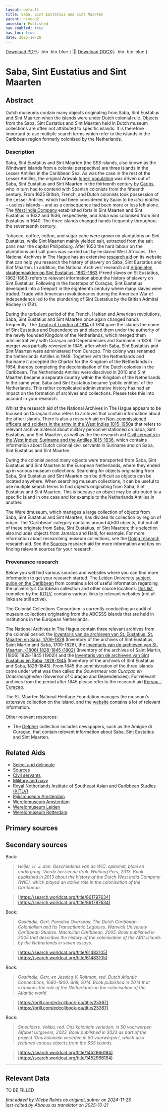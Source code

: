 ```yaml
---
layout: default
title: Saba, Sint Eustatius and Sint Maarten
parent: niveau2
ancestor: Published
nav_enabled: true
has_toc: true
date: 2025-10-28
--- 
```



[Download PDF](https://raw.githubusercontent.com/colonial-heritage/research-guides-dev/refs/heads/main/EXPORTS/published/PDF/niveau2/English/SabaStEustatiusStMaarten.pdf){: .btn .btn-blue } |||    [Download DOCX](https://raw.githubusercontent.com/colonial-heritage/research-guides-dev/refs/heads/main/EXPORTS/published/DOCX/niveau2/English/SabaStEustatiusStMaarten.docx){: .btn .btn-blue }


# Saba, Sint Eustatius and Sint Maarten


## Abstract

Dutch museums contain many objects originating from Saba, Sint Eustatius and Sint Maarten when the islands were under Dutch colonial rule. Objects from the Saba, Sint Eustatius and Sint Maarten held in Dutch museum collections are often not attributed to specific islands. It is therefore important to use multiple search terms which refer to the islands in the Caribbean region formerly colonised by the Netherlands.

### Description

Saba, Sint Eustatius and Sint Maarten (the SSS islands, also known as the Windward Islands from a colonial perspective) are three islands in the Lesser Antilles in the Caribbean Sea. As was the case in the rest of the Lesser Antilles, the original Arawak [Igneri population]( https://www.wikidata.org/entity/Q735922) was driven out of Saba, Sint Eustatius and Sint Maarten in the thirteenth century by [Caribs]( https://www.wikidata.org/entity/Q27106), who in turn had to contend with Spanish colonists from the fifteenth century. From 1625 British, French, and Dutch colonists took possession of the Lesser Antilles, which had been considered by Spain to be _islas inútiles_ – useless islands – and as a consequence had been more or less left alone. The [West India Company](http://www.wikidata.org/entity/Q617066) established forts in Sint Maarten and Sint Eustatius in 1632 and 1636, respectively, and Saba was colonised from Sint Eustatius in 1640. The three islands changed hands frequently throughout the seventeenth century.

Tobacco, coffee, cotton, and sugar cane were grown on plantations on Sint Eustatius, while Sint Maarten mainly yielded salt, extracted from the salt pans near the capital Philipsburg. After 1650 the hard labour on the plantations and salt pans was carried out by enslaved West Africans. The National Archives in The Hague has an extensive [research aid](https://www.nationaalarchief.nl/onderzoeken/zoekhulpen/korsou-curacao-mensen-van-toen) on its website that can help you research the history of slavery on Saba, Sint Eustatius and Sint Maarten. In addition, the National Archives’ research aid [Vrijgelaten slaafgemaakten op Sint Eustatius, 1862-1863](https://www.nationaalarchief.nl/onderzoeken/zoekhulpen/vrijgelaten-slaafgemaakten-op-sint-eustatius-1862-1863) (Freed slaves on St Eustatius, 1862-1863) refers to relevant information about the history of slavery on Sint Eustatius. Following in the footsteps of Curaçao, Sint Eustatius developed into a freeport in the eighteenth century where many slaves were traded. Trade with American revolutionaries during the American War of Independence led to the plundering of Sint Eustatius by the British Admiral Rodney in 1781.

During the turbulent period of the French, Haitian and American revolutions, Saba, Sint Eustatius and Sint Maarten once again changed hands frequently. The [Treaty of London of 1814](http://www.wikidata.org/entity/Q617263) of 1814 gave the islands the name of Sint Eustatius and Dependencies and placed them under the authority of the newly founded Kingdom of the Netherlands, which merged them administratively with Curaçao and Dependencies and Suriname in 1828. The merger was partially reversed in 1845, after which Saba, Sint Eustatius and Sint Maarten were administered from Curaçao. This colony was renamed the Netherlands Antilles in 1948. Together with the Netherlands and Suriname it accepted the Charter for the Kingdom of the Netherlands in 1954, thereby completing the decolonisation of the Dutch colonies in the Caribbean. The Netherlands Antilles were dissolved in 2010 and Sint Maarten became a separate country within the Kingdom of the Netherlands. In the same year, Saba and Sint Eustatius became ‘public entities’ of the Netherlands. This rather complicated administrative history has had an impact on the formation of archives and collections. Please take this into account in your research.

Whilst the research aid of the National Archives in The Hague appears to be focused on Curaçao it also refers to archives that contain information about the other islands. There is also a research aid on [Non-commissioned officers and soldiers in the army in the West Indies 1815-1950](https://www.nationaalarchief.nl/onderzoeken/zoekhulpen/militairen-onderofficieren-en-soldaten-bij-het-leger-in-west-indie-1815-1950)a that refers to relevant archive material about military personnel stationed on Saba, Sint Eustatius, and Sint Maarten, as well as the the research aid [Civil servants in the West Indies: Suriname and the Antilles 1815-1936](https://www.nationaalarchief.nl/onderzoeken/zoekhulpen/ambtenaren-in-west-indie-suriname-en-de-antillen-1815-1936), which contains information about Dutch colonial civil servants in Suriname and on Saba, Sint Eustatius and Sint Maarten.

During the colonial period many objects were transported from Saba, Sint Eustatius and Sint Maarten to the European Netherlands, where they ended up in various museum collections. Searching for objects originating from Saba, Sint Eustatius and Sint Maarten can be difficult as objects can be located anywhere. When searching museum collections, it can be useful to use multiple search terms to find objects originating from Saba, Sint Eustatius and Sint Maarten. This is because an object may be attributed to a specific island in one case and for example to the Netherlands Antilles in another.

The Wereldmuseum, which manages a large collection of objects from Saba, Sint Eustatius and Sint Maarten, has divided its collection by region of origin. The ‘Caribbean’ category contains around 4,500 objects, but not all of these originate from Saba, Sint Eustatius, or Sint Maarten; this selection also includes objects from Jamaica and Haiti, for example. For more information about researching museum collections, see the [Doing research](https://app.colonialcollections.nl/nl/research-aids/https%3A%2F%2Fn2t%252Enet%2Fark%3A%2F27023%2Fd2741eb61e9f4b63fa0d750159b2503d) research aid. See the [Sources](https://app.colonialcollections.nl/nl/research-aids/https%3A%2F%2Fn2t%252Enet%2Fark%3A%2F27023%2F5f0031f66044adefab19b67b1344b31d) research aid for more information and tips on finding relevant sources for your research.

### Provenance research

Below you will find various sources and websites where you can find more information to get your research started. The Leiden University [subject guide on the Caribbean](https://www.bibliotheek.universiteitleiden.nl/subject-guides/caraiben) from contains a lot of useful information regarding the university’s Caribbean collection and other source locations. [this list](https://www.kitlv.nl/wp-content/uploads/2014/08/caribbean_links.pdf), compiled by the [KITLV](https://app.colonialcollections.nl/nl/research-aids/https%3A%2F%2Fn2t%252Enet%2Fark%3A%2F27023%2F62191a1bbed9b315db786f2037417b4f), contains various links to relevant websites (not all links are still active).

The Colonial Collections Consortium is currently conducting an audit of museum collections originating from the ABCSSS islands that are held in institutions in the European Netherlands.
    
The National Archives in The Hague contain three relevant archives from the colonial period: the [Inventaris van de archieven van St. Eustatius, St. Maarten en Saba, 1709-1828](https://www.nationaalarchief.nl/onderzoeken/archief/1.05.13.01/download/pdf) (Inventory of the archives of Sint Eustatius, Saint Martin and Saba, 1709-1828), the [Inventaris van de archieven van St. Maarten, (1806) 1828-1845 (1902)](https://www.nationaalarchief.nl/onderzoeken/archief/1.05.13.03/download/pdf) (Inventory of the archives of Saint Martin, (1806) 1828-1845 (1902)) and the [Inventaris van de archieven van Sint Eustatius en Saba, 1828-1845](https://www.nationaalarchief.nl/onderzoeken/archief/1.05.13.02/download/pdf) (Inventory of the archives of Sint Eustatius and Saba, 1828-1845). From 1845 the administration of the three islands came under what was then called the _Gouverneur van Curaçao en Onderhorigheden_ (Governor of Curaçao and Dependencies). For relevant archives from the period after 1845 please refer to the research aid [Kòrsou – Curaçao](https://www.nationaalarchief.nl/onderzoeken/zoekhulpen/korsou-curacao-mensen-van-toen).

The St. Maarten National Heritage Foundation manages the museum's extensive collection on the island, and the [website](https://www.sintmaartenmuseum.org/exhibitions) contains a lot of relevant information.

Other relevant resources:
 - The [Delpher](https://www.delpher.nl/) collection includes newspapers, such as the Amigoe di Curaçao, that contain relevant information about Saba, Sint Eustatius and Sint Maarten.


## Related Aids

 - [Select and delineate](niveau1/English/SelectAndDelineate_20240425.yml)  
 - [Sources](niveau1/English/Sources_20240501.yml)  
 - [Civil servants](niveau2/English/CivilServants_20240316.yml)  
 - [Military and navy](niveau2/English/MilitaryAndNavy_20240417.yml)  
 - [Royal Netherlands Institute of Southeast Asian and Caribbean Studies (KITLV)](niveau3/English/KITLV_20240704.yml)  
 - [Rijksmuseum Amsterdam](niveau3/English/RijksmuseumAmsterdam_20240905.yml)  
 - [Wereldmuseum Amsterdam](niveau3/English/WMAmsterdam_20240809.yml)  
 - [Wereldmuseum Leiden](niveau3/English/WMLeiden_20240508.yml)  
 - [Wereldmuseum Rotterdam](niveau3/English/WMRotterdam_2040822.yml)  

## Primary sources

## Secondary sources

Book:
  > *Heijer, H. J. den. Geschiedenis van de WIC: opkomst, bloei en ondergang. Vierde herziende druk. Walburg Pers, 2013.*
  > _Book published in 2013 about the history of the Dutch West India Company (WIC), which played an active role in the colonisation of the Caribbean._  

  > [https://search.worldcat.org/title/861797634](https://search.worldcat.org/title/861797634)

Book:
  > *Oostindie, Gert. Paradise Overseas: The Dutch Caribbean : Colonialism and Its Transatlantic Legacies. Warwick University Caribbean Studies. Macmillan Caribbean, 2005.*
  > _Book published in 2005 that describes the history of the colonisation of the ABC islands by the Netherlands in seven essays._  

  > [https://search.worldcat.org/title/61483105](https://search.worldcat.org/title/61483105)

Book:
  > *Oostindie, Gert, en Jessica V. Roitman, red. Dutch Atlantic Connections, 1680-1800. Brill, 2014.*
  > _Book published in 2014 that examines the role of the Netherlands in the colonisation of the Atlantic world._  

  > [https://brill.com/edcollbook-oa/title/25367](https://brill.com/edcollbook-oa/title/25367)

Book:
  > *Smeulders, Valika, red. Ons koloniale verleden: in 50 voorwerpen. Alfabet Uitgevers, 2023.*
  > _Book published in 2023 as part of the project 'Ons koloniale verleden in 50 voorwerpen', which also features various objects from the SSS islands._  

  > [https://search.worldcat.org/title/1452966194](https://search.worldcat.org/title/1452966194)



---
## Relevant Data 
TO BE FILLED

_first edited by Wiebe Reints as original_author on 2024-11-25_  
_last edited by Abacus as translator on 2025-10-21_
        